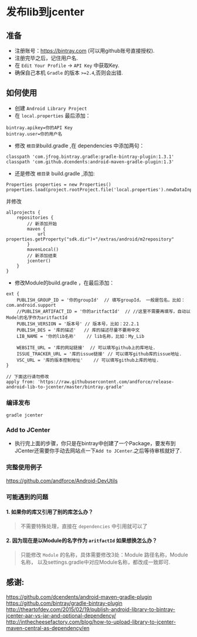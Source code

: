 # 发布lib到jcenter

## 准备
+ 注册账号：https://bintray.com (可以用github账号直接授权).
+ 注册完毕之后，记住用户名.
+ 在 `Edit Your Profile` -> `API Key` 中获取Key.
+ 确保自己本机 `Gradle` 的版本 `>=2.4`,否则会出错.

## 如何使用
+ 创建 `Android Library Project`
+ 在 `local.properties` 最后添加：
``` script
bintray.apikey=你的API Key
bintray.user=你的用户名
```
+ 修改 `根目录`build.gradle ,在 dependencies 中添加两句：
``` script
classpath 'com.jfrog.bintray.gradle:gradle-bintray-plugin:1.3.1'
classpath 'com.github.dcendents:android-maven-gradle-plugin:1.3'
```
+ 还是修改 `根目录` build.gradle ,添加:
``` script
Properties properties = new Properties()
properties.load(project.rootProject.file('local.properties').newDataInputStream())
```
并修改
``` script
allprojects {
    repositories {
    	// 新添加开始
    	maven {
            url properties.getProperty("sdk.dir")+"/extras/android/m2repository"
        }
        mavenLocal()
        // 新添加结束
        jcenter()
    }
}
```

+ 修改Module的build.gradle ，在最后添加：
``` script
ext {
	PUBLISH_GROUP_ID = '你的groupId'	// 填写groupId， 一般是包名，比如：com.android.support
	//PUBLISH_ARTIFACT_ID = '你的aritfactId'	// //这里不需要再填写，自动以Model的名字作为aritfactId
	PUBLISH_VERSION = '版本号'	// 版本号，比如：22.2.1
	PUBLISH_DES = '库的描述'   // 库的描述尽量不要用中文
	LIB_NAME = '你的lib名称'	// lib名称，比如：My_Lib
	
	WEBSITE_URL = '库的网站链接'	// 可以填写github上的库地址.
	ISSUE_TRACKER_URL = '库的issue链接'	// 可以填写github库的issue地址.
	VSC_URL = '库的版本控制地址'	// 可以填写github上库的地址.
}

// 下面这行请勿修改
apply from: 'https://raw.githubusercontent.com/andforce/release-android-lib-to-jcenter/master/bintray.gradle'
```

### 编译发布
``` script
gradle jcenter
```
### Add to JCenter
+ 执行完上面的步骤，你只是在bintray中创建了一个Package，要发布到JCenter还需要你手动去网站点一下`Add to JCenter`.之后等待审核就好了.

### 完整使用例子
https://github.com/andforce/Android-DevUtils

### 可能遇到的问题
#### 1. 如果你的库又引用了别的库怎么办？
> 不需要特殊处理，直接在 `dependencies` 中引用就可以了

#### 2. 因为现在是以Module的名字作为 `aritfactId` 如果想换怎么办？
> 只能修改 `Module` 的名称，具体需要修改3处：Module 路径名称，Module 名称， 以及settings.gradle中对应Module名称，都改成一致即可.



## 感谢:
https://github.com/dcendents/android-maven-gradle-plugin
https://github.com/bintray/gradle-bintray-plugin
http://theartofdev.com/2015/02/19/publish-android-library-to-bintray-jcenter-aar-vs-jar-and-optional-dependency/
http://inthecheesefactory.com/blog/how-to-upload-library-to-jcenter-maven-central-as-dependency/en
